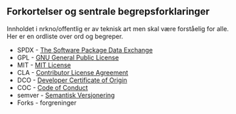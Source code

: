 ## Forkortelser og sentrale begrepsforklaringer
Innholdet i nrkno/offentlig er av teknisk art men skal være forståelig for alle.
Her er en ordliste over ord og begreper.

* SPDX - [The Software Package Data Exchange](https://spdx.dev/)
* GPL - [GNU General Public License](https://no.wikipedia.org/wiki/GNU_General_Public_License)
* MIT - [MIT License](https://en.wikipedia.org/wiki/MIT_License)
* CLA - [Contributor License Agreement](https://en.wikipedia.org/wiki/Contributor_License_Agreement)
* DCO - [Developer Certificate of Origin](https://en.wikipedia.org/wiki/Developer_Certificate_of_Origin)
* COC - [Code of Conduct](https://en.wikipedia.org/wiki/Code_of_conduct)
* semver - [Semantisk Versjonering](https://semver.org/)
* Forks - forgreninger
